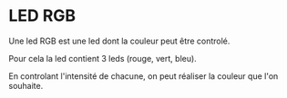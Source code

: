 
# LED RGB

Une led RGB est une led dont la couleur peut être controlé.

Pour cela la led contient 3 leds (rouge, vert, bleu).

En controlant l'intensité de chacune, on peut réaliser la couleur que l'on souhaite.
